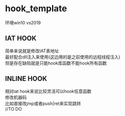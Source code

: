 # hook_template  
环境win10 vs2019  
## IAT HOOK  
简单来说就是修改IAT表地址  
最好配合dll注入来使用(这边用的是之前使用的远程线程注入)  
但是存在缺陷就是只能hook库函数不能hook所有函数  
## INLINE HOOK  
相对iat hook来说比较灵活可以hook任意函数  
修改机器码  
比如直接改jmp或者push|ret来实现跳转  
//TO DO
